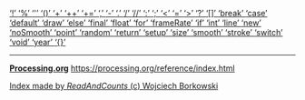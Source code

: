 [ ‘!’ ](https://processing.org/reference/logicalNOT.html)	[ ‘%’ ](https://processing.org/reference/modulo.html)	[ ‘'’ ](https://www.informit.com/articles/article.aspx?p=130880&seqNum=11)	[ ‘()’ ](https://processing.org/reference/parentheses.html)	[ ‘+’ ](https://processing.org/reference/addition.html)	[ ‘++’ ](https://processing.org/reference/increment.html)	[ ‘+=’ ](https://processing.org/reference/addassign.html)	[ ‘,’ ](https://processing.org/reference/comma.html)	[ ‘-’ ](https://processing.org/reference/minus.html)	[ ‘.’ ](https://processing.org/reference/dot.html)	[ ‘/’ ](https://processing.org/reference/divide.html)	[ ‘//’ ](https://processing.org/reference/comment.html)	[ ‘:’ ](https://processing.org/reference/conditional.html)	[ ‘;’ ](https://processing.org/reference/semicolon.html)	[ ‘<’ ](https://processing.org/reference/lessthan.html)	[ ‘=’ ](https://processing.org/reference/assign.html)	[ ‘>’ ](https://processing.org/reference/greaterthan.html)	[ ‘?’ ](https://processing.org/reference/conditional.html)	[ ‘[]’ ](https://processing.org/reference/arrayaccess.html)	[ ‘break’ ](https://processing.org/reference/break.html)	[ ‘case’ ](https://processing.org/reference/case.html)	[ ‘default’ ](https://processing.org/reference/default.html)	[ ‘draw’ ](https://processing.org/reference/draw_.html)	[ ‘else’ ](https://processing.org/reference/else.html)	[ ‘final’ ](https://processing.org/reference/final.html)	[ ‘float’ ](https://processing.org/reference/float.html)	[ ‘for’ ](https://processing.org/reference/for.html)	[ ‘frameRate’ ](https://processing.org/reference/frameRate.html)	[ ‘if’ ](https://processing.org/reference/if.html)	[ ‘int’ ](https://processing.org/reference/int.html)	[ ‘line’ ](https://processing.org/reference/line_.html)	[ ‘new’ ](https://processing.org/reference/new.html)	[ ‘noSmooth’ ](https://processing.org/reference/noSmooth_.html)	[ ‘point’ ](https://processing.org/reference/point_.html)	[ ‘random’ ](https://processing.org/reference/random_.html)	[ ‘return’ ](https://processing.org/reference/return.html)	[ ‘setup’ ](https://processing.org/reference/setup_.html)	[ ‘size’ ](https://processing.org/reference/size_.html)	[ ‘smooth’ ](https://processing.org/reference/smooth_.html)	[ ‘stroke’ ](https://processing.org/reference/stroke_.html)	[ ‘switch’ ](https://processing.org/reference/switch.html)	[ ‘void’ ](https://processing.org/reference/void.html)	[ ‘year’ ](https://processing.org/reference/year_.html)	[ ‘{}’ ](https://processing.org/reference/curlybraces.html)	


----
[__Processing.org__](http://Processing.org/) <https://processing.org/reference/index.html>


[Index made by _ReadAndCounts_ (c) Wojciech Borkowski](https://github.com/borkowsk/bookProcessingEN/tree/main/33_extensions/readandcounts)

